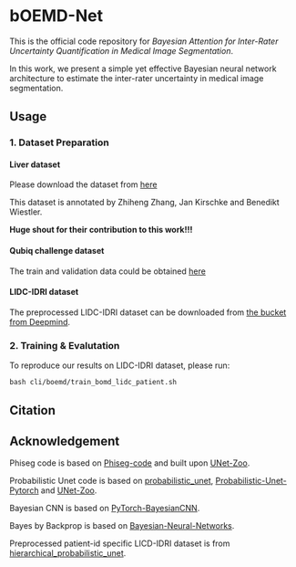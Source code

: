 # bOEMD-Net
This is the official code repository for *Bayesian Attention for Inter-Rater Uncertainty Quantification in Medical Image Segmentation*.

In this work, we present a simple yet effective Bayesian neural network architecture to estimate the inter-rater uncertainty in medical image segmentation.

## Usage

### 1. Dataset Preparation

#### Liver dataset 
Please download the dataset from [here](https://drive.google.com/file/d/1DVzHYt5OM9eWaMu0eC1no31plEXEGCkQ/view?usp=sharing)

This dataset is annotated by Zhiheng Zhang, Jan Kirschke and Benedikt Wiestler. 

**Huge shout for their contribution to this work!!!**

#### Qubiq challenge dataset
The train and validation data could be obtained [here](https://qubiq.grand-challenge.org/)

#### LIDC-IDRI dataset
The preprocessed LIDC-IDRI dataset can be downloaded from [the bucket from Deepmind](https://console.cloud.google.com/storage/browser/hpunet-data/lidc_crops/).



### 2. Training & Evalutation
To reproduce our results on LIDC-IDRI dataset, please run:
```
bash cli/boemd/train_bomd_lidc_patient.sh
```

## Citation

## Acknowledgement
Phiseg code is based on [Phiseg-code](https://github.com/baumgach/PHiSeg-code) and built upon [UNet-Zoo](https://github.com/stefanknegt/Probabilistic-Unet-Pytorch/).

Probabilistic Unet code is based on [probabilistic_unet](https://github.com/SimonKohl/probabilistic_unet), [Probabilistic-Unet-Pytorch](https://github.com/stefanknegt/Probabilistic-Unet-Pytorh) and [UNet-Zoo](https://github.com/gigantenbein/UNet-Zoo).

Bayesian CNN is based on [PyTorch-BayesianCNN](https://github.com/kumar-shridhar/PyTorch-BayesianCNN).

Bayes by Backprop is based on [Bayesian-Neural-Networks](https://github.com/JavierAntoran/Bayesian-Neural-Networks).

Preprocessed patient-id specific LICD-IDRI dataset is from [hierarchical_probabilistic_unet](https://github.com/deepmind/deepmind-research/tree/master/hierarchical_probabilistic_unet).
